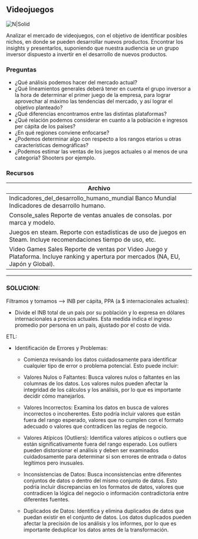 ## Videojuegos

![N|Solid](https://encrypted-tbn0.gstatic.com/images?q=tbn:ANd9GcQwsplkaBkUJyS-zyX0MIY8m2e0W3392zIgIA&usqp=CAU)


Analizar el mercado de videojuegos, con el objetivo de identificar posibles nichos, en donde se pueden desarrollar nuevos productos. 
Encontrar los insights y presentarlos, suponiendo que nuestra audiencia se un grupo inversor dispuesto a invertir en el desarrollo de nuevos productos.

### Preguntas 

* ¿Qué análisis podemos hacer del mercado actual?
* ¿Qué lineamientos generales deberá tener en cuenta el grupo inversor a la hora de determinar el primer juego de la empresa, para lograr aprovechar al máximo las tendencias del mercado, y así lograr el objetivo planteado?
* ¿Qué diferencias encontramos entre las distintas plataformas?
* ¿Qué relación podemos considerar en cuanto a la población e ingresos per cápita de los países? 
* ¿En qué regiones conviene enfocarse?
* ¿Podemos determinar algo con respecto a los rangos etarios u otras características demográficas?
* ¿Podemos estimar las ventas de los juegos actuales o al menos de una categoría? Shooters por ejemplo.

### Recursos
| Archivo
| ------ 
| Indicadores_del_desarrollo_humano_mundial Banco Mundial Indicadores de desarrollo humano. 
| Console_sales Reporte de ventas anuales de consolas. por marca y modelo. 
| Juegos en steam. Reporte con estadísticas de uso de juegos en Steam. Incluye recomendaciones  tiempo de uso, etc. 
| Video Games Sales Reporte de ventas por Video Juego y Plataforma. Incluye ranking y apertura por mercados (NA, EU, Japón y Global). 

------

### SOLUCION:

Filtramos y tomamos --> INB per cápita, PPA (a $ internacionales actuales):

* Divide el INB total de un país por su población y lo expresa en dólares internacionales a precios actuales.
  Esta medida indica el ingreso promedio por persona en un país, ajustado por el costo de vida.

ETL:
* Identificación de Errores y Problemas:
  
  * Comienza revisando los datos cuidadosamente para identificar cualquier tipo de error o problema potencial. Esto puede incluir:

  * Valores Nulos o Faltantes:
     Busca valores nulos o faltantes en las columnas de los datos. Los valores nulos pueden afectar la integridad de los cálculos y los análisis, por lo que es importante decidir cómo manejarlos.
  * Valores Incorrectos:
     Examina los datos en busca de valores incorrectos o incoherentes. Esto podría incluir valores que están fuera del rango esperado, valores que no cumplen con el formato adecuado o valores que contradicen las reglas de negocio.
  * Valores Atípicos (Outliers):
     Identifica valores atípicos o outliers que están significativamente fuera del rango esperado. Los outliers pueden distorsionar el análisis y deben ser examinados cuidadosamente para determinar si son errores de entrada o datos legítimos pero inusuales.
  * Inconsistencias de Datos:
     Busca inconsistencias entre diferentes conjuntos de datos o dentro del mismo conjunto de datos. Esto podría incluir discrepancias en los formatos de datos, valores que contradicen la lógica del negocio o información contradictoria entre diferentes fuentes.
  * Duplicados de Datos:
     Identifica y elimina duplicados de datos que puedan existir en el conjunto de datos. Los datos duplicados pueden afectar la precisión de los análisis y los informes, por lo que es importante deduplicar los datos antes de la transformación.
